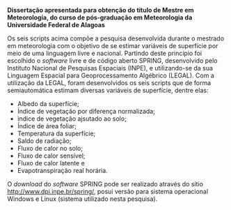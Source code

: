 **Dissertação apresentada para obtenção do título de Mestre em Meteorologia, do curso de pós-graduação em Meteorologia da Universidade Federal de Alagoas**

Os seis scripts acima compõe a pesquisa desenvolvida durante o mestrado em meteorologia com o objetivo de se estimar variáveis de superfície por meio de uma linguagem livre e nacional. Partindo deste princípio foi escolhido o *software* livre e de código aberto SPRING, desenvolvido pelo Instituto Nacional de Pesquisas Espaciais (INPE), e utilizando-se da sua Linguagem Espacial para Geoprocessamento Algébrico (LEGAL). Com a utilização da LEGAL, foram desenvolvidos os seis scripts que de forma semiautomática estimam diversas variáveis de superfície, dentre elas:

* Albedo da superfície;
* Índice de vegetação por diferença normalizada;
* ìndice de vegetação ajsutado ao solo;
* Índice de área foliar;
* Temperatura da superfície;
* Saldo de radiação;
* Fluxo de calor no solo;
* Fluxo de calor sensível;
* Fluxo de calor latente e
* Evapotranspiração real horária.

O *download* do *software* SPRING pode ser realizado através do sítio <http://www.dpi.inpe.br/spring/>, posui versão para sistema operacional Windows e Linux (sistema utilizado nesta pesquisa).

